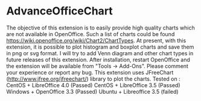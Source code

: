# AdvanceOfficeChart
  The objective of this extension is to easily provide high quality charts which are not available in OpenOffice. Such a list of charts could be found https://wiki.openoffice.org/wiki/Chart2/ChartTypes.  At present, with this extension, it is possible to plot histogram and boxplot charts and save them in png or svg format. I will try to add Venn diagram and other chart types in future releases of this extension.  After installation, restart OpenOffice and the extension will be available from "Tools -> Add-Ons".  Please comment your experience or report any bug.  This extension uses JFreeChart (http://www.jfree.org/jfreechart/) library to plot the charts.  Tested on : CentOS + LibreOffice 4.0 (Passed) CentOS + LibreOffice 3.5 (Passed) Windows + OpenOffice 3.3 (Passed)  Ubuntu + Libreoffice 3.5 (failed)
